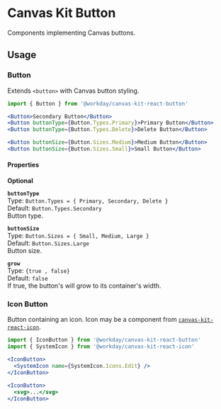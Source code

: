 # Canvas Kit Button

Components implementing Canvas buttons.

## Usage

### Button

Extends `<button>` with Canvas button styling.

```jsx
import { Button } from '@workday/canvas-kit-react-button'

<Button>Secondary Button</Button>
<Button buttonType={Button.Types.Primary}>Primary Button</Button>
<Button buttonType={Button.Types.Delete}>Delete Button</Button>

<Button buttonSize={Button.Sizes.Medium}>Medium Button</Button>
<Button buttonSize={Button.Sizes.Small}>Small Button</Button>
```

#### Properties

**Optional**

**`buttonType`**  
Type: `Button.Types = { Primary, Secondary, Delete }`  
Default: `Button.Types.Secondary`  
Button type.

**`buttonSize`**  
Type: `Button.Sizes = { Small, Medium, Large }`  
Default: `Button.Sizes.Large`  
Button size.

**`grow`**  
Type: `{true , false}`  
Default: `false`  
If true, the button's will grow to its container's width.

### Icon Button

Button containing an icon. Icon may be a component from
[`canvas-kit-react-icon`](../canvas-kit-react-icon).

```jsx
import { IconButton } from '@workday/canvas-kit-react-button'
import { SystemIcon } from '@workday/canvas-kit-react-icon'

<IconButton>
  <SystemIcon name={SystemIcon.Icons.Edit} />
</IconButton>

<IconButton>
  <svg>...</svg>
</IconButton>
```
